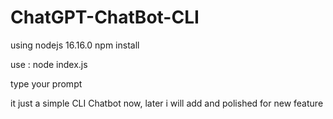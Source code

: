# ChatGPT-ChatBot-CLI
using nodejs 16.16.0
npm install

use : 
node index.js

type your prompt


it just a simple CLI Chatbot now, later i will add and polished for new feature



